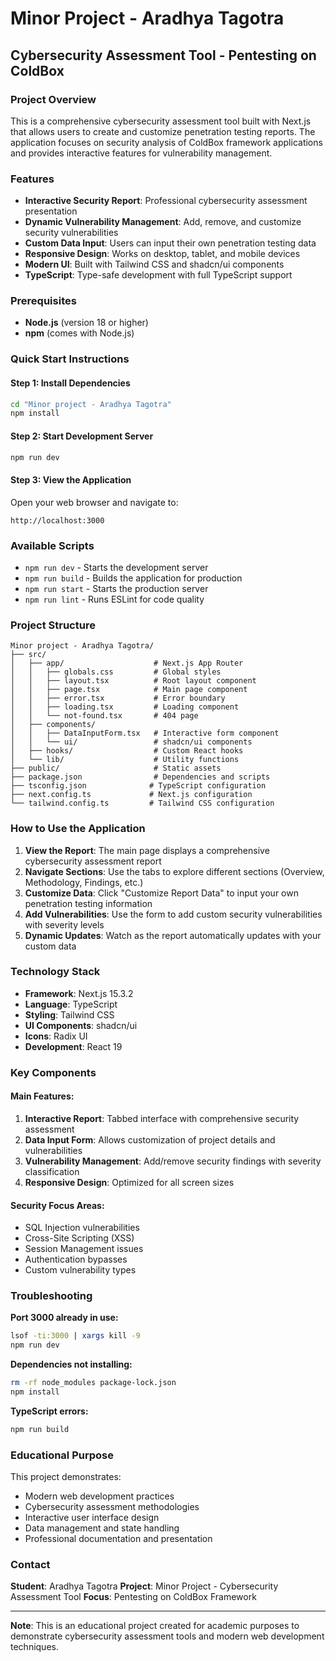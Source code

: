 # Minor Project - Aradhya Tagotra
## Cybersecurity Assessment Tool - Pentesting on ColdBox

### Project Overview
This is a comprehensive cybersecurity assessment tool built with Next.js that allows users to create and customize penetration testing reports. The application focuses on security analysis of ColdBox framework applications and provides interactive features for vulnerability management.

### Features
- **Interactive Security Report**: Professional cybersecurity assessment presentation
- **Dynamic Vulnerability Management**: Add, remove, and customize security vulnerabilities
- **Custom Data Input**: Users can input their own penetration testing data
- **Responsive Design**: Works on desktop, tablet, and mobile devices
- **Modern UI**: Built with Tailwind CSS and shadcn/ui components
- **TypeScript**: Type-safe development with full TypeScript support

### Prerequisites
- **Node.js** (version 18 or higher)
- **npm** (comes with Node.js)

### Quick Start Instructions

#### Step 1: Install Dependencies
```bash
cd "Minor project - Aradhya Tagotra"
npm install
```

#### Step 2: Start Development Server
```bash
npm run dev
```

#### Step 3: View the Application
Open your web browser and navigate to:
```
http://localhost:3000
```

### Available Scripts
- `npm run dev` - Starts the development server
- `npm run build` - Builds the application for production
- `npm run start` - Starts the production server
- `npm run lint` - Runs ESLint for code quality

### Project Structure
```
Minor project - Aradhya Tagotra/
├── src/
│   ├── app/                    # Next.js App Router
│   │   ├── globals.css         # Global styles
│   │   ├── layout.tsx          # Root layout component
│   │   ├── page.tsx            # Main page component
│   │   ├── error.tsx           # Error boundary
│   │   ├── loading.tsx         # Loading component
│   │   └── not-found.tsx       # 404 page
│   ├── components/
│   │   ├── DataInputForm.tsx   # Interactive form component
│   │   └── ui/                 # shadcn/ui components
│   ├── hooks/                  # Custom React hooks
│   └── lib/                    # Utility functions
├── public/                     # Static assets
├── package.json                # Dependencies and scripts
├── tsconfig.json              # TypeScript configuration
├── next.config.ts             # Next.js configuration
└── tailwind.config.ts         # Tailwind CSS configuration
```

### How to Use the Application

1. **View the Report**: The main page displays a comprehensive cybersecurity assessment report
2. **Navigate Sections**: Use the tabs to explore different sections (Overview, Methodology, Findings, etc.)
3. **Customize Data**: Click "Customize Report Data" to input your own penetration testing information
4. **Add Vulnerabilities**: Use the form to add custom security vulnerabilities with severity levels
5. **Dynamic Updates**: Watch as the report automatically updates with your custom data

### Technology Stack
- **Framework**: Next.js 15.3.2
- **Language**: TypeScript
- **Styling**: Tailwind CSS
- **UI Components**: shadcn/ui
- **Icons**: Radix UI
- **Development**: React 19

### Key Components

#### Main Features:
1. **Interactive Report**: Tabbed interface with comprehensive security assessment
2. **Data Input Form**: Allows customization of project details and vulnerabilities
3. **Vulnerability Management**: Add/remove security findings with severity classification
4. **Responsive Design**: Optimized for all screen sizes

#### Security Focus Areas:
- SQL Injection vulnerabilities
- Cross-Site Scripting (XSS)
- Session Management issues
- Authentication bypasses
- Custom vulnerability types

### Troubleshooting

**Port 3000 already in use:**
```bash
lsof -ti:3000 | xargs kill -9
npm run dev
```

**Dependencies not installing:**
```bash
rm -rf node_modules package-lock.json
npm install
```

**TypeScript errors:**
```bash
npm run build
```

### Educational Purpose
This project demonstrates:
- Modern web development practices
- Cybersecurity assessment methodologies
- Interactive user interface design
- Data management and state handling
- Professional documentation and presentation

### Contact
**Student**: Aradhya Tagotra
**Project**: Minor Project - Cybersecurity Assessment Tool
**Focus**: Pentesting on ColdBox Framework

---

**Note**: This is an educational project created for academic purposes to demonstrate cybersecurity assessment tools and modern web development techniques.
